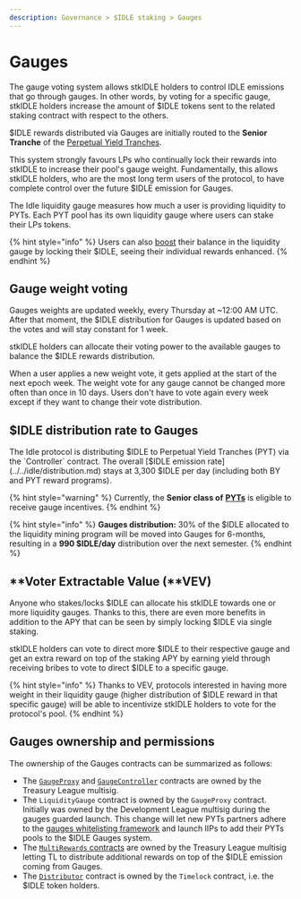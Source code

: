 ```yaml
---
description: Governance > $IDLE staking > Gauges
---
```


# Gauges

The gauge voting system allows stkIDLE holders to control IDLE emissions that go through gauges. In other words, by voting for a specific gauge, stkIDLE holders increase the amount of $IDLE tokens sent to the related staking contract with respect to the others.&#x20;

$IDLE rewards distributed via Gauges are initially routed to the **Senior Tranche** of the [Perpetual Yield Tranches](../../../products/perpetual-yield-tranches/).

This system strongly favours LPs who continually lock their rewards into stkIDLE to increase their pool's gauge weight. Fundamentally, this allows stkIDLE holders, who are the most long term users of the protocol, to have complete control over the future $IDLE emission for Gauges.

The Idle liquidity gauge measures how much a user is providing liquidity to PYTs. Each PYT pool has its own liquidity gauge where users can stake their LPs tokens.&#x20;

{% hint style="info" %}
Users can also [boost](./#farming-boost) their balance in the liquidity gauge by locking their $IDLE, seeing their individual rewards enhanced.
{% endhint %}

## Gauge weight voting

Gauges weights are updated weekly, every Thursday at \~12:00 AM UTC. After that moment, the $IDLE distribution for Gauges is updated based on the votes and will stay constant for 1 week.

stkIDLE holders can allocate their voting power to the available gauges to balance the $IDLE rewards distribution.&#x20;

When a user applies a new weight vote, it gets applied at the start of the next epoch week. The weight vote for any gauge cannot be changed more often than once in 10 days. Users don't have to vote again every week except if they want to change their vote distribution.

## $IDLE distribution rate to Gauges

The Idle protocol is distributing $IDLE to Perpetual Yield Tranches (PYT) via the `Controller` contract. The overall [$IDLE emission rate](../../idle/distribution.md) stays at 3,300 $IDLE per day (including both BY and PYT reward programs).

{% hint style="warning" %}
Currently, the **Senior class of** [**PYTs**](../../../products/perpetual-yield-tranches/) is eligible to receive gauge incentives.
{% endhint %}

{% hint style="info" %}
**Gauges distribution:** 30% of the $IDLE allocated to the liquidity mining program will be moved into Gauges for 6-months, resulting in a **990 $IDLE/day** distribution over the next semester.
{% endhint %}

## **Voter Extractable Value (**VEV)

Anyone who stakes/locks $IDLE can allocate his stkIDLE towards one or more liquidity gauges. Thanks to this, there are even more benefits in addition to the APY that can be seen by simply locking $IDLE via single staking.

stkIDLE holders can vote to direct more $IDLE to their respective gauge and get an extra reward on top of the staking APY by earning yield through receiving bribes to vote to direct $IDLE to a specific gauge.

{% hint style="info" %}
Thanks to VEV, protocols interested in having more weight in their liquidity gauge (higher distribution of $IDLE reward in that specific gauge) will be able to incentivize stkIDLE holders to vote for the protocol's pool.
{% endhint %}

## **Gauges ownership and permissions**

The ownership of the Gauges contracts can be summarized as follows:

* The [`GaugeProxy`](../../../developers/gauges/deployed-contracts.md#gauges-system) and [`GaugeController`](../../../developers/gauges/deployed-contracts.md#gauges-system) contracts are owned by the Treasury League multisig.
* The `LiquidityGauge` contract is owned by the `GaugeProxy` contract. Initially was owned by the Development League multisig during the gauges guarded launch. This change will let new PYTs partners adhere to the [gauges whitelisting framework](broken-reference) and launch IIPs to add their PYTs pools to the $IDLE Gauges system.
* The [`MultiRewards` contracts](../../../developers/gauges/deployed-contracts.md#multirewards) are owned by the Treasury League multisig letting TL to distribute additional rewards on top of the $IDLE emission coming from Gauges.
* The [`Distributor`](../../../developers/gauges/deployed-contracts.md#gauges-system) contract is owned by the `Timelock` contract, i.e. the $IDLE token holders.
